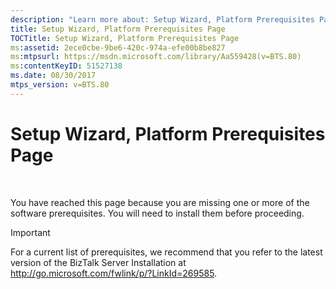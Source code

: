 ```yaml
---
description: "Learn more about: Setup Wizard, Platform Prerequisites Page"
title: Setup Wizard, Platform Prerequisites Page
TOCTitle: Setup Wizard, Platform Prerequisites Page
ms:assetid: 2ece0cbe-9be6-420c-974a-efe00b8be827
ms:mtpsurl: https://msdn.microsoft.com/library/Aa559428(v=BTS.80)
ms:contentKeyID: 51527138
ms.date: 08/30/2017
mtps_version: v=BTS.80
---
```


# Setup Wizard, Platform Prerequisites Page

 


You have reached this page because you are missing one or more of the software prerequisites. You will need to install them before proceeding.


> [!IMPORTANT]
> <P>For a current list of prerequisites, we recommend that you refer to the latest version of the BizTalk Server Installation at <A href="http://go.microsoft.com/fwlink/p/?linkid=269585">http://go.microsoft.com/fwlink/p/?LinkId=269585</A>.</P>


